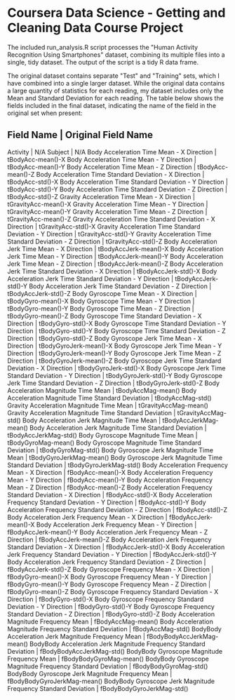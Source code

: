 # Coursera Data Science - Getting and Cleaning Data Course Project
The included run_analysis.R script processes the "Human Activity Recognition Using Smartphones" dataset, combining its multiple files into a single, tidy dataset. The output of the script is a tidy R data frame.

The original dataset contains separate "Test" and "Training" sets, which I have combined into a single larger dataset. While the original data contains a large quantity of statistics for each reading, my dataset includes only the Mean and Standard Deviation for each reading. The table below shows the fields included in the final dataset, indicating the name of the field in the original set when present:

Field Name                                                        | Original Field Name
---------------------------------------------------------------------------------------------------------------------------------
Activity                                                          | N/A
Subject                                                           | N/A
Body Acceleration Time Mean - X Direction                         | tBodyAcc-mean()-X
Body Acceleration Time Mean - Y Direction                         | tBodyAcc-mean()-Y
Body Acceleration Time Mean - Z Direction                         | tBodyAcc-mean()-Z
Body Acceleration Time Standard Deviation - X Direction           | tBodyAcc-std()-X
Body Acceleration Time Standard Deviation - Y Direction           | tBodyAcc-std()-Y
Body Acceleration Time Standard Deviation - Z Direction           | tBodyAcc-std()-Z
Gravity Acceleration Time Mean - X Direction                      | tGravityAcc-mean()-X
Gravity Acceleration Time Mean - Y Direction                      | tGravityAcc-mean()-Y
Gravity Acceleration Time Mean - Z Direction                      | tGravityAcc-mean()-Z
Gravity Acceleration Time Standard Deviation - X Direction        | tGravityAcc-std()-X
Gravity Acceleration Time Standard Deviation - Y Direction        | tGravityAcc-std()-Y
Gravity Acceleration Time Standard Deviation - Z Direction        | tGravityAcc-std()-Z
Body Acceleration Jerk Time Mean - X Direction                    | tBodyAccJerk-mean()-X
Body Acceleration Jerk Time Mean - Y Direction                    | tBodyAccJerk-mean()-Y
Body Acceleration Jerk Time Mean - Z Direction                    | tBodyAccJerk-mean()-Z
Body Acceleration Jerk Time Standard Deviation - X Direction      | tBodyAccJerk-std()-X
Body Acceleration Jerk Time Standard Deviation - Y Direction      | tBodyAccJerk-std()-Y
Body Acceleration Jerk Time Standard Deviation - Z Direction      | tBodyAccJerk-std()-Z
Body Gyroscope Time Mean - X Direction                            | tBodyGyro-mean()-X
Body Gyroscope Time Mean - Y Direction                            | tBodyGyro-mean()-Y
Body Gyroscope Time Mean - Z Direction                            | tBodyGyro-mean()-Z
Body Gyroscope Time Standard Deviation - X Direction              | tBodyGyro-std()-X
Body Gyroscope Time Standard Deviation - Y Direction              | tBodyGyro-std()-Y
Body Gyroscope Time Standard Deviation - Z Direction              | tBodyGyro-std()-Z
Body Gyroscope Jerk Time Mean - X Direction                       | tBodyGyroJerk-mean()-X
Body Gyroscope Jerk Time Mean - Y Direction                       | tBodyGyroJerk-mean()-Y
Body Gyroscope Jerk Time Mean - Z Direction                       | tBodyGyroJerk-mean()-Z
Body Gyroscope Jerk Time Standard Deviation - X Direction         | tBodyGyroJerk-std()-X
Body Gyroscope Jerk Time Standard Deviation - Y Direction         | tBodyGyroJerk-std()-Y
Body Gyroscope Jerk Time Standard Deviation - Z Direction         | tBodyGyroJerk-std()-Z
Body Acceleration Magnitude Time Mean                             | tBodyAccMag-mean()
Body Acceleration Magnitude Time Standard Deviation               | tBodyAccMag-std()
Gravity Acceleration Magnitude Time Mean                          | tGravityAccMag-mean()
Gravity Acceleration Magnitude Time Standard Deviation            | tGravityAccMag-std()
Body Acceleration Jerk Magnitude Time Mean                        | tBodyAccJerkMag-mean()
Body Acceleration Jerk Magnitude Time Standard Deviation          | tBodyAccJerkMag-std()
Body Gyroscope Magnitude Time Mean                                | tBodyGyroMag-mean()
Body Gyroscope Magnitude Time Standard Deviation                  | tBodyGyroMag-std()
Body Gyroscope Jerk Magnitude Time Mean                           | tBodyGyroJerkMag-mean()
Body Gyroscope Jerk Magnitude Time Standard Deviation             | tBodyGyroJerkMag-std()
Body Acceleration Frequency Mean - X Direction                    | fBodyAcc-mean()-X
Body Acceleration Frequency Mean - Y Direction                    | fBodyAcc-mean()-Y
Body Acceleration Frequency Mean - Z Direction                    | fBodyAcc-mean()-Z
Body Acceleration Frequency Standard Deviation - X Direction      | fBodyAcc-std()-X
Body Acceleration Frequency Standard Deviation - Y Direction      | fBodyAcc-std()-Y
Body Acceleration Frequency Standard Deviation - Z Direction      | fBodyAcc-std()-Z
Body Acceleration Jerk Frequency Mean - X Direction               | fBodyAccJerk-mean()-X
Body Acceleration Jerk Frequency Mean - Y Direction               | fBodyAccJerk-mean()-Y
Body Acceleration Jerk Frequency Mean - Z Direction               | fBodyAccJerk-mean()-Z
Body Acceleration Jerk Frequency Standard Deviation - X Direction | fBodyAccJerk-std()-X
Body Acceleration Jerk Frequency Standard Deviation - Y Direction | fBodyAccJerk-std()-Y
Body Acceleration Jerk Frequency Standard Deviation - Z Direction | fBodyAccJerk-std()-Z
Body Gyroscope Frequency Mean - X Direction                       | fBodyGyro-mean()-X
Body Gyroscope Frequency Mean - Y Direction                       | fBodyGyro-mean()-Y
Body Gyroscope Frequency Mean - Z Direction                       | fBodyGyro-mean()-Z
Body Gyroscope Frequency Standard Deviation - X Direction         | fBodyGyro-std()-X
Body Gyroscope Frequency Standard Deviation - Y Direction         | fBodyGyro-std()-Y
Body Gyroscope Frequency Standard Deviation - Z Direction         | fBodyGyro-std()-Z
Body Acceleration Magnitude Frequency Mean                        | fBodyAccMag-mean()
Body Acceleration Magnitude Frequency Standard Deviation          | fBodyAccMag-std()
BodyBody Acceleration Jerk Magnitude Frequency Mean               | fBodyBodyAccJerkMag-mean()
BodyBody Acceleration Jerk Magnitude Frequency Standard Deviation | fBodyBodyAccJerkMag-std()
BodyBody Gyroscope Magnitude Frequency Mean                       | fBodyBodyGyroMag-mean()
BodyBody Gyroscope Magnitude Frequency Standard Deviation         | fBodyBodyGyroMag-std()
BodyBody Gyroscope Jerk Magnitude Frequency Mean                  | fBodyBodyGyroJerkMag-mean()
BodyBody Gyroscope Jerk Magnitude Frequency Standard Deviation    | fBodyBodyGyroJerkMag-std()